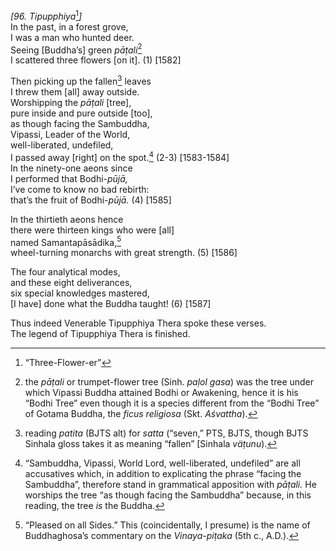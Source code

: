 *\[96. Tipupphiya*[^1]*\]*  
In the past, in a forest grove,  
I was a man who hunted deer.  
Seeing \[Buddha’s\] green *pāṭali*[^2]  
I scattered three flowers \[on it\]. (1) \[1582\]

Then picking up the fallen[^3] leaves  
I threw them \[all\] away outside.  
Worshipping the *pāṭali* \[tree\],  
pure inside and pure outside \[too\],  
as though facing the Sambuddha,  
Vipassi, Leader of the World,  
well-liberated, undefiled,  
I passed away \[right\] on the spot.[^4] (2-3) \[1583-1584\]  
In the ninety-one aeons since  
I performed that Bodhi-*pūjā,*  
I’ve come to know no bad rebirth:  
that’s the fruit of Bodhi-*pūjā.* (4) \[1585\]

In the thirtieth aeons hence  
there were thirteen kings who were \[all\]  
named Samantapāsādika,[^5]  
wheel-turning monarchs with great strength. (5) \[1586\]

The four analytical modes,  
and these eight deliverances,  
six special knowledges mastered,  
\[I have\] done what the Buddha taught! (6) \[1587\]

Thus indeed Venerable Tipupphiya Thera spoke these verses.  
The legend of Tipupphiya Thera is finished.  
[^1]: “Three-Flower-er”  
[^2]: the *pāṭali* or trumpet-flower tree (Sinh. *paḷol gasa*) was the
    tree under which Vipassi Buddha attained Bodhi or Awakening, hence
    it is his “Bodhi Tree” even though it is a species different from
    the “Bodhi Tree” of Gotama Buddha, the *ficus religiosa* (Skt.
    *Aśvattha*).  
[^3]: reading *patita* (BJTS alt) for *satta* (“seven,” PTS, BJTS,
    though BJTS Sinhala gloss takes it as meaning “fallen” \[Sinhala
    *väṭunu*).  
[^4]: “Sambuddha, Vipassi, World Lord, well-liberated, undefiled” are
    all accusatives which, in addition to explicating the phrase “facing
    the Sambuddha”, therefore stand in grammatical apposition with
    *pāṭali.* He worships the tree “as though facing the Sambuddha”
    because, in this reading, the tree *is* the Buddha.  
[^5]: “Pleased on all Sides.” This (coincidentally, I presume) is the
    name of Buddhaghosa’s commentary on the *Vinaya-piṭaka* (5th c.,
    A.D.).
